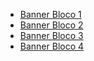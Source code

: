 - [Banner Bloco 1](https://www.11ty.dev/)
- [Banner Bloco 2](https://github.com/11ty/eleventy)
- [Banner Bloco 3](https://www.markdownguide.org/)
- [Banner Bloco 4](https://www.uncodetech.com/)
